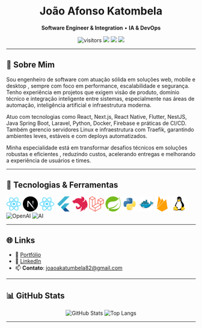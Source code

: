 <h1 align="center">João Afonso Katombela</h1>

<p align="center">
  <strong>Software Engineer & Integration</strong> • <strong>IA & DevOps</strong>
</p>

<p align="center">
  <img src="https://komarev.com/ghpvc/?username=katumbela&label=Profile+Views&color=blue&style=flat-square" alt="visitors"/>
  <img src="https://img.shields.io/badge/Code-Clean%20%26%20Performant-blue?style=flat-square&logo=codefactor"/>
  <img src="https://img.shields.io/badge/Focus-Efficiency-lightgrey?style=flat-square&logo=vercel"/>
  <img src="https://img.shields.io/badge/Status-Building%20Awesome%20Things-success?style=flat-square&logo=rocket"/>
</p>

---

## 🧠 Sobre Mim  
Sou engenheiro de software com atuação sólida em soluções web, mobile e desktop , sempre com foco em performance, escalabilidade e segurança.  
Tenho experiência em projetos que exigem visão de produto, domínio técnico e integração inteligente entre sistemas, especialmente nas áreas de automação, inteligência artificial e infraestrutura moderna.

Atuo com tecnologias como React, Next.js, React Native, Flutter, NestJS, Java Spring Boot, Laravel, Python, Docker, Firebase e práticas de CI/CD. Também gerencio servidores Linux e infraestrutura com Traefik, garantindo ambientes leves, estáveis e com deploys automatizados.

Minha especialidade está em transformar desafios técnicos em soluções robustas e eficientes , reduzindo custos, acelerando entregas e melhorando a experiência de usuários e times.

---

## 🚀 Tecnologias & Ferramentas

<p align="left">
  <img src="https://raw.githubusercontent.com/devicons/devicon/refs/heads/master/icons/react/react-original.svg" alt="React" width="40" height="40"/>
  <img src="https://raw.githubusercontent.com/devicons/devicon/refs/heads/master/icons/nextjs/nextjs-original.svg" alt="Next.js" width="40" height="40"/>
  <img src="https://raw.githubusercontent.com/devicons/devicon/refs/heads/master/icons/react/react-original.svg" alt="React Native" width="40" height="40"/>
  <img src="https://raw.githubusercontent.com/devicons/devicon/refs/heads/master/icons/flutter/flutter-original.svg" alt="Flutter" width="40" height="40"/>
  <img src="https://raw.githubusercontent.com/devicons/devicon/refs/heads/master/icons/nestjs/nestjs-original.svg" alt="NestJS" width="40" height="40"/>
  <img src="https://raw.githubusercontent.com/devicons/devicon/refs/heads/master/icons/laravel/laravel-original.svg" alt="Laravel" width="40" height="40"/>
  <img src="https://raw.githubusercontent.com/devicons/devicon/refs/heads/master/icons/spring/spring-original.svg" alt="Spring Boot" width="40" height="40"/>
  <img src="https://raw.githubusercontent.com/devicons/devicon/refs/heads/master/icons/python/python-original.svg" alt="Python" width="40" height="40"/>
  <img src="https://raw.githubusercontent.com/devicons/devicon/refs/heads/master/icons/docker/docker-original.svg" alt="Docker" width="40" height="40"/>
  <img src="https://raw.githubusercontent.com/devicons/devicon/refs/heads/master/icons/firebase/firebase-plain.svg" alt="Firebase" width="40" height="40"/>
  <img src="https://raw.githubusercontent.com/devicons/devicon/refs/heads/master/icons/linux/linux-original.svg" alt="Linux" width="40" height="40"/>
    <img src="https://upload.wikimedia.org/wikipedia/commons/4/4e/OpenAI_Logo.svg" alt="OpenAI" width="40" height="40"/>
  <img src="https://upload.wikimedia.org/wikipedia/commons/6/6b/Artificial_Intelligence_logo.svg" alt="AI" width="40" height="40"/>

</p>

---

## 🌐 Links

- 🔗 [Portfólio](https://katumbela.r360.ao)  
- 🔗 [LinkedIn](https://linkedin.com/in/joao-afonso-katumbela)  
- 📫 **Contato**: joaoakatumbela82@gmail.com

---

## 📊 GitHub Stats

<p align="center">
  <img src="https://github-readme-stats.vercel.app/api?username=katumbela&show_icons=true&theme=github_dark&count_private=true" alt="GitHub Stats" height="160"/>
  <img src="https://github-readme-stats.vercel.app/api/top-langs/?username=katumbela&layout=compact&theme=github_dark" alt="Top Langs" height="160"/>
</p>

---

